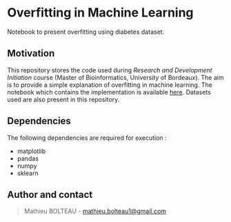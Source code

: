 # Overfitting in Machine Learning

Notebook to present overfitting using diabetes dataset. 

## Motivation
This repository stores the code used during *Research and Development Initiation* course (Master of Bioinformatics, University of Bordeaux). The aim is to provide a simple explanation of overfitting in machine learning. The notebook which contains the implementation is available [here](https://github.com/mablt/Overfitting_in_ML/blob/master/overfitting_in_machine_learning.ipynb). Datasets used are also present in this repository.

## Dependencies
The following dependencies are required for execution :
* matplotlib
* pandas
* numpy
* sklearn

## Author and contact
> Mathieu BOLTEAU - [mathieu.bolteau1@gmail.com](mailto:mathieu.bolteau1@gmail.com)  

